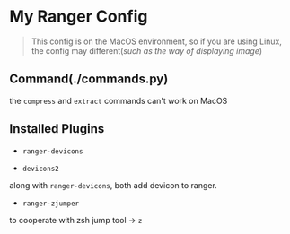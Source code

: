# My Ranger Config

> This config is on the MacOS environment, so if you are using Linux, the config may different(*such as the way of displaying image*)

## Command(./commands.py)

the `compress` and `extract` commands can't work on MacOS

## Installed Plugins

- `ranger-devicons`

- `devicons2`

along with `ranger-devicons`, both add devicon to ranger.

- `ranger-zjumper`

to cooperate with zsh jump tool -> `z`

